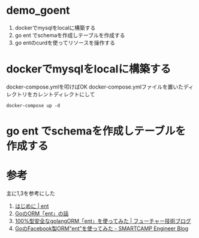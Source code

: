 # demo_goent
1. dockerでmysqlをlocalに構築する
2. go ent でschemaを作成しテーブルを作成する
3. go entのcurdを使ってリソースを操作する

# dockerでmysqlをlocalに構築する
docker-compose.ymlを叩けばOK
docker-compose.ymlファイルを置いたディレクトリをカレントディレクトにして
```
docker-compose up -d
```

# go ent でschemaを作成しテーブルを作成する


# 参考
主に1,3を参考にした
1. [はじめに \| ent](https://entgo.io/ja/docs/schema-def/)
2. [GoのORM「ent」の話](https://zenn.dev/masamiki/articles/83a8db3f132fcb1c48f0)
3. [100%型安全なgolangORM「ent」を使ってみた \| フューチャー技術ブログ](https://future-architect.github.io/articles/20210728a/)
4. [GoのFacebook製ORM"ent"を使ってみた \- SMARTCAMP Engineer Blog](https://tech.smartcamp.co.jp/entry/try-go-ent#%E3%82%B9%E3%82%AD%E3%83%BC%E3%83%9E%E3%81%AE%E5%AE%9A%E7%BE%A9)

